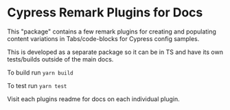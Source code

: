 # Cypress Remark Plugins for Docs

This "package" contains a few remark plugins for creating and populating content
variations in Tabs/code-blocks for Cypress config samples.

This is developed as a separate package so it can be in TS and have its own
tests/builds outside of the main docs.

To build run `yarn build`

To test run `yarn test`

Visit each plugins readme for docs on each individual plugin.
